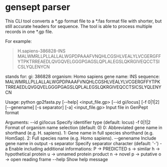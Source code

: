 # gensept parser

This CLI tool converts a *.gp format file to a *.fas format file with shorter, but still accurate headers for sequence.
The tool is able to process multiple records in one *.gp file.

For example:
>H.sapiens-386828-INS
MALWMRLLPLLALLALWGPDPAAAFVNQHLCGSHLVEALYLVCGERGFFYTPKTRREAEDLQVGQVELGGGPGAGSLQPLALEGSLQKRGIVEQCCTSICSLYQLENYCN

stands for:
gi: 386828
organism: Homo sapiens
gene name: INS
sequence: MALWMRLLPLLALLALWGPDPAAAFVNQHLCGSHLVEALYLVCGERGFFYTPKTRREAEDLQVGQVELGGGPGAGSLQPLALEGSLQKRGIVEQCCTSICSLYQLENYCN


Usage: python gp2fasta.py [--help] <input_file.gp> [--id gi/locus] [-f 0|1|2] [--genename] [-s separator] [-a]
<input_file.gp>  Input file in GenPept format

Arguments:
  --id gi/locus    Specify identifier type (default: locus)
  -f 0|1|2         Format of organism name selection (default: 0) 
                    0: Abbreviated gene name in shorthand (e.g. H. sapiens).
                    1: Gene name in full species shorthand (e.g. HomSap).
                    2: Full species name (e.g. Homo sapiens).
  --genename       Include gene name in output
  -s separator     Specify separator character (default: '-')
  -a               Enable including additional informations:
                      P -> PREDICTED
                      s -> similar
                      h -> hypothetical protein
                      u -> unnamed protein product
                      n -> novel
                      p -> putative
                      o -> open reading frame
  --help           Show help message
